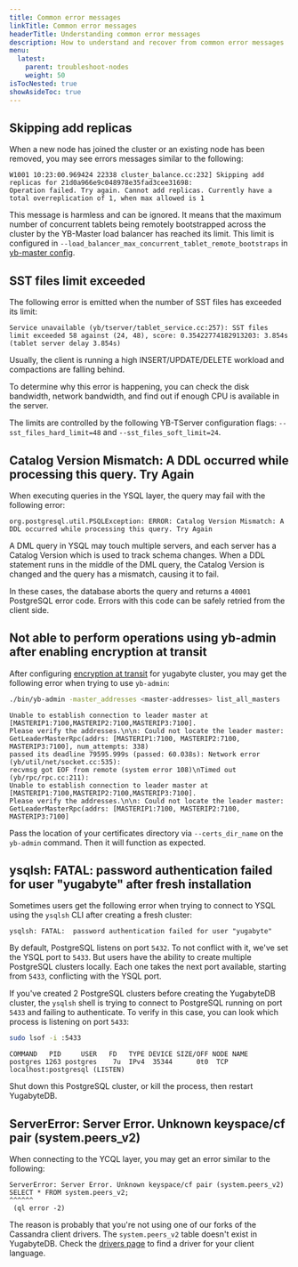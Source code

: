 ```yaml
---
title: Common error messages
linkTitle: Common error messages
headerTitle: Understanding common error messages
description: How to understand and recover from common error messages
menu:
  latest:
    parent: troubleshoot-nodes
    weight: 50
isTocNested: true
showAsideToc: true
---
```


## Skipping add replicas

When a new node has joined the cluster or an existing node has been removed, you may see errors messages similar to the following:

```output
W1001 10:23:00.969424 22338 cluster_balance.cc:232] Skipping add replicas for 21d0a966e9c048978e35fad3cee31698: 
Operation failed. Try again. Cannot add replicas. Currently have a total overreplication of 1, when max allowed is 1
```

This message is harmless and can be ignored. It means that the maximum number of concurrent tablets being remotely bootstrapped across the  cluster by the YB-Master load balancer has reached its limit. This limit is configured in `--load_balancer_max_concurrent_tablet_remote_bootstraps` in [yb-master config](../../../reference/configuration/yb-master#load-balancer-max-concurrent-tablet-remote-bootstraps).

## SST files limit exceeded

The following error is emitted when the number of SST files has exceeded its limit:

```output
Service unavailable (yb/tserver/tablet_service.cc:257): SST files limit exceeded 58 against (24, 48), score: 0.35422774182913203: 3.854s (tablet server delay 3.854s)
```

Usually, the client is running a high INSERT/UPDATE/DELETE workload and compactions are falling behind. 

To determine why this error is happening, you can check the disk bandwidth, network bandwidth, and find out if enough CPU is available in the server.

The limits are controlled by the following YB-TServer configuration flags: `--sst_files_hard_limit=48` and `--sst_files_soft_limit=24`.

## Catalog Version Mismatch: A DDL occurred while processing this query. Try Again

When executing queries in the YSQL layer, the query may fail with the following error:

```output
org.postgresql.util.PSQLException: ERROR: Catalog Version Mismatch: A DDL occurred while processing this query. Try Again
```

A DML query in YSQL may touch multiple servers, and each server has a Catalog Version which is used to track schema changes. When a DDL statement runs in the middle of the DML query, the Catalog Version is changed and the query has a mismatch, causing it to fail.

In these cases, the database aborts the query and returns a `40001` PostgreSQL error code. Errors with this code can be safely retried from the client side. 

## Not able to perform operations using yb-admin after enabling encryption at transit

After configuring [encryption at transit](../../../secure/tls-encryption) for yugabyte cluster, you may get the following error when trying to use `yb-admin`:

```sh
./bin/yb-admin -master_addresses <master-addresses> list_all_masters
```

```output
Unable to establish connection to leader master at [MASTERIP1:7100,MASTERIP2:7100,MASTERIP3:7100].
Please verify the addresses.\n\n: Could not locate the leader master: GetLeaderMasterRpc(addrs: [MASTERIP1:7100, MASTERIP2:7100, MASTERIP3:7100], num_attempts: 338)
passed its deadline 79595.999s (passed: 60.038s): Network error (yb/util/net/socket.cc:535):
recvmsg got EOF from remote (system error 108)\nTimed out (yb/rpc/rpc.cc:211):
Unable to establish connection to leader master at [MASTERIP1:7100,MASTERIP2:7100,MASTERIP3:7100].
Please verify the addresses.\n\n: Could not locate the leader master: GetLeaderMasterRpc(addrs: [MASTERIP1:7100, MASTERIP2:7100, MASTERIP3:7100]
```

Pass the location of your certificates directory via `--certs_dir_name` on the `yb-admin` command. Then it will function as expected.

## ysqlsh: FATAL: password authentication failed for user "yugabyte" after fresh installation

Sometimes users get the following error when trying to connect to YSQL using the `ysqlsh` CLI after creating a fresh cluster:

```output
ysqlsh: FATAL:  password authentication failed for user "yugabyte"
```

By default, PostgreSQL listens on port `5432`. To not conflict with it, we've set the YSQL port to `5433`. But users have the ability to create multiple PostgreSQL clusters locally. Each one takes the next port available, starting from `5433`, conflicting with the YSQL port. 

If you've created 2 PostgreSQL clusters before creating the YugabyteDB cluster, the `ysqlsh` shell is trying to connect to PostgreSQL running on port `5433` and failing to authenticate. To verify in this case, you can look which process is listening on port `5433`:

```sh
sudo lsof -i :5433
```

```output
COMMAND   PID     USER   FD   TYPE DEVICE SIZE/OFF NODE NAME
postgres 1263 postgres    7u  IPv4  35344      0t0  TCP localhost:postgresql (LISTEN)
```

Shut down this PostgreSQL cluster, or kill the process, then restart YugabyteDB.

## ServerError: Server Error. Unknown keyspace/cf pair (system.peers_v2)

When connecting to the YCQL layer, you may get an error similar to the following:

```output.cql
ServerError: Server Error. Unknown keyspace/cf pair (system.peers_v2)
SELECT * FROM system.peers_v2;
^^^^^^
 (ql error -2)
```

The reason is probably that you're not using one of our forks of the Cassandra client drivers. The `system.peers_v2` table doesn't exist in YugabyteDB. Check the [drivers page](../../../reference/drivers/ycql-client-drivers) to find a driver for your client language.
